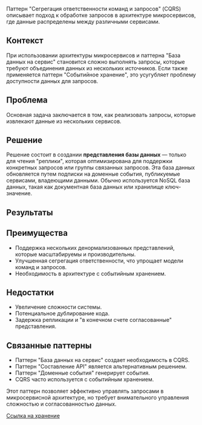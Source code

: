 Паттерн "Сегрегация ответственности команд и запросов" (CQRS) описывает подход к обработке запросов в архитектуре микросервисов, где данные распределены между различными сервисами.

## Контекст

При использовании архитектуры микросервисов и паттерна "База данных на сервис" становится сложно выполнять запросы, которые требуют объединения данных из нескольких источников. Если также применяется паттерн "Событийное хранение", это усугубляет проблему доступности данных для запросов.

## Проблема

Основная задача заключается в том, как реализовать запросы, которые извлекают данные из нескольких сервисов.

## Решение

Решение состоит в создании **представления базы данных** — только для чтения "реплики", которая оптимизирована для поддержки конкретных запросов или группы связанных запросов. Эта база данных обновляется путем подписки на доменные события, публикуемые сервисами, владеющими данными. Обычно используется NoSQL база данных, такая как документная база данных или хранилище ключ-значение.

## Результаты

## Преимущества

- Поддержка нескольких денормализованных представлений, которые масштабируемы и производительны.
- Улучшенная сегрегация ответственности, что упрощает модели команд и запросов.
- Необходимость в архитектуре с событийным хранением.

## Недостатки

- Увеличение сложности системы.
- Потенциальное дублирование кода.
- Задержка репликации и "в конечном счете согласованные" представления.

## Связанные паттерны

- Паттерн "База данных на сервис" создает необходимость в CQRS.
- Паттерн "Составление API" является альтернативным решением.
- Паттерн "Доменные события" генерирует события.
- CQRS часто используется с событийным хранением.

Этот паттерн позволяет эффективно управлять запросами в микросервисной архитектуре, но требует внимательного управления сложностью и согласованностью данных.

[Ссылка на хранение](https://microservices.io/patterns/data/cqrs.html)
